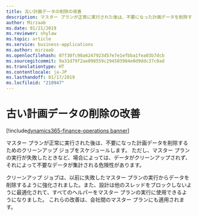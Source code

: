 ```yaml
---
title: 古い計画データの削除の改善
description: マスター プランが正常に実行された後は、不要になった計画データを削除するためのクリーンアップ ジョブをスケジュールします。
author: Mirzaab
ms.date: 01/21/2019
ms.reviewer: shylaw
ms.topic: article
ms.service: business-applications
ms.author: mirzaab
ms.openlocfilehash: 07f30fc98a6247923d57e7e1efbba1fea03b7dcb
ms.sourcegitcommit: 9a31d79f2ae098559c294503984e0d9ddc37c0ad
ms.translationtype: HT
ms.contentlocale: ja-JP
ms.lasthandoff: 01/17/2019
ms.locfileid: "210947"
---
```

#  <a name="improved-removal-of-obsolete-planning-data"></a>古い計画データの削除の改善
[!include[dynamics365-finance-operations banner](../includes/dynamics365-finance-operations.md)]



マスター プランが正常に実行された後は、不要になった計画データを削除するためのクリーンアップ ジョブをスケジュールします。 ただし、マスター プランの実行が失敗したときなど、場合によっては、データがクリーンアップされず、それによって不要なデータが集計される危険性があります。 

クリーンアップ ジョブは、以前に失敗したマスター プランの実行からデータを削除するように強化されました。また、設計は他のスレッドをブロックしないように最適化されて、すべてのヘルパーをマスター プランの実行に使用できるようになりました。 これらの改善は、会社間のマスター プランにも適用されます。
